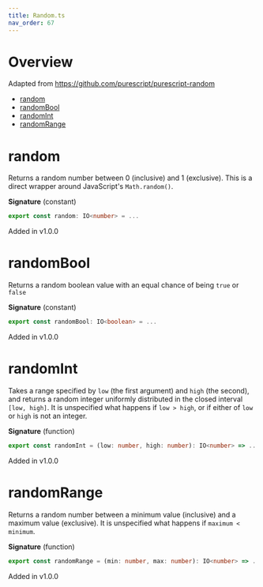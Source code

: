 ```yaml
---
title: Random.ts
nav_order: 67
---
```


# Overview

Adapted from https://github.com/purescript/purescript-random

<!-- START doctoc generated TOC please keep comment here to allow auto update -->
<!-- DON'T EDIT THIS SECTION, INSTEAD RE-RUN doctoc TO UPDATE -->


- [random](#random)
- [randomBool](#randombool)
- [randomInt](#randomint)
- [randomRange](#randomrange)

<!-- END doctoc generated TOC please keep comment here to allow auto update -->

# random

Returns a random number between 0 (inclusive) and 1 (exclusive). This is a direct wrapper around JavaScript's
`Math.random()`.

**Signature** (constant)

```ts
export const random: IO<number> = ...
```

Added in v1.0.0

# randomBool

Returns a random boolean value with an equal chance of being `true` or `false`

**Signature** (constant)

```ts
export const randomBool: IO<boolean> = ...
```

Added in v1.0.0

# randomInt

Takes a range specified by `low` (the first argument) and `high` (the second), and returns a random integer uniformly
distributed in the closed interval `[low, high]`. It is unspecified what happens if `low > high`, or if either of
`low` or `high` is not an integer.

**Signature** (function)

```ts
export const randomInt = (low: number, high: number): IO<number> => ...
```

Added in v1.0.0

# randomRange

Returns a random number between a minimum value (inclusive) and a maximum value (exclusive). It is unspecified what
happens if `maximum < minimum`.

**Signature** (function)

```ts
export const randomRange = (min: number, max: number): IO<number> => ...
```

Added in v1.0.0
